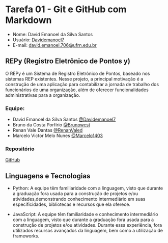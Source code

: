 # Tarefa 01 - Git e GitHub com Markdown
- Nome: David Emanoel da Silva Santos
- Usuário: [Davidemanoel7](github.com/Davidemanoel7)
- E-mail: david.emanoel.706@ufrn.edu.br


## REPy (Registro Eletrônico de Pontos y)

O REPy é um Sistema de Registro Eletrônico de Pontos, baseado nos sistemas REP existentes. Nesse projeto, a principal motivação é a construção de uma aplicação para contabilizar a jornada de trabalho dos funcionários de uma organização, além de oferecer funcionalidades administrativas para a organização.


### Equipe:

- David Emanoel da Silva Santos [@Davidemanoel7](https://github.com/Davidemanoel7)
- Bruno da Costa Porfírio [@Brunowcst](https://github.com/Brunowcst)
- Renan Vale Dantas [@RenanValed](https://github.com/RenanValed)
- Marcelo Victor Melo Nunes [@Marcelo1403](https://github.com/Marcelo1403)

### Repositório
[GitHub](https://github.com/Brunowcst/SistemasDeControleDePontos)

## Linguagens e Tecnologias

* Python: A equipe têm familiaridade com a linguagem, visto que durante a graduação fora usada para a construção de projetos e/ou atividades,demonstrando conhecimento intermediário em suas especificidades, bibliotecas e recursos que ela oferece.

* JavaScript: A equipe têm familiaridade e conhecimento intermediário com a linguagem, visto que durante a graduação fora usada para a construção de projetos e/ou atividades. Durante essa experiência, fora utilizados recursos avançados da linguagem, bem como a utilização de frameworks.
